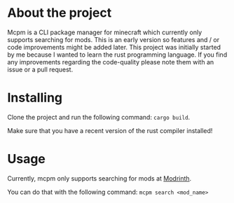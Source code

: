 # About the project
Mcpm is a CLI package manager for minecraft which currently only supports searching for mods.
This is an early version so features and / or code improvements might be added later.
This project was initially started by me because I wanted to learn the rust programming language. If you find any improvements regarding the code-quality please note them with an issue or a pull request.
# Installing
Clone the project and run the following command: ``cargo build``.

Make sure that you have a recent version of the rust compiler installed!
# Usage
Currently, mcpm only supports searching for mods at [Modrinth](https://modrinth.com/).

You can do that with the following command: ``mcpm search <mod_name>``